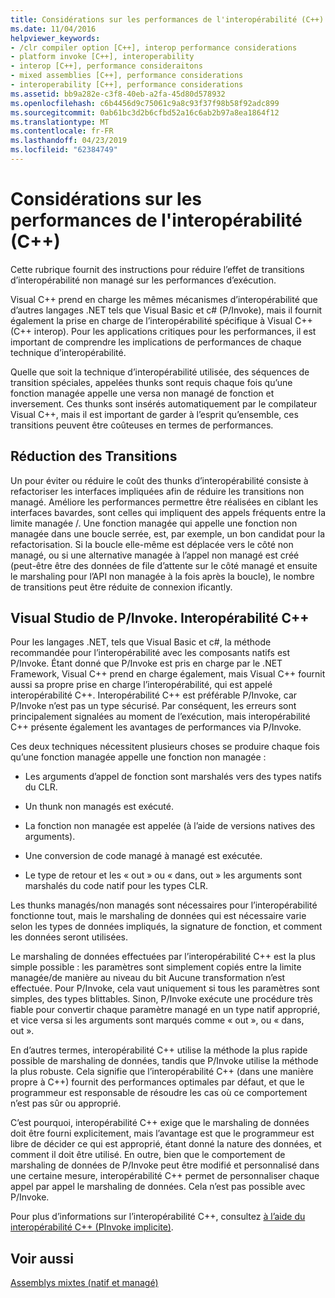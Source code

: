 ```yaml
---
title: Considérations sur les performances de l'interopérabilité (C++)
ms.date: 11/04/2016
helpviewer_keywords:
- /clr compiler option [C++], interop performance considerations
- platform invoke [C++], interoperability
- interop [C++], performance consideraitons
- mixed assemblies [C++], performance considerations
- interoperability [C++], performance considerations
ms.assetid: bb9a282e-c3f8-40eb-a2fa-45d80d578932
ms.openlocfilehash: c6b4456d9c75061c9a8c93f37f98b58f92adc899
ms.sourcegitcommit: 0ab61bc3d2b6cfbd52a16c6ab2b97a8ea1864f12
ms.translationtype: MT
ms.contentlocale: fr-FR
ms.lasthandoff: 04/23/2019
ms.locfileid: "62384749"
---
```

# <a name="performance-considerations-for-interop-c"></a>Considérations sur les performances de l'interopérabilité (C++)

Cette rubrique fournit des instructions pour réduire l’effet de transitions d’interopérabilité non managé sur les performances d’exécution.

Visual C++ prend en charge les mêmes mécanismes d’interopérabilité que d’autres langages .NET tels que Visual Basic et c# (P/Invoke), mais il fournit également la prise en charge de l’interopérabilité spécifique à Visual C++ (C++ interop). Pour les applications critiques pour les performances, il est important de comprendre les implications de performances de chaque technique d’interopérabilité.

Quelle que soit la technique d’interopérabilité utilisée, des séquences de transition spéciales, appelées thunks sont requis chaque fois qu’une fonction managée appelle une versa non managé de fonction et inversement. Ces thunks sont insérés automatiquement par le compilateur Visual C++, mais il est important de garder à l’esprit qu’ensemble, ces transitions peuvent être coûteuses en termes de performances.

## <a name="reducing-transitions"></a>Réduction des Transitions

Un pour éviter ou réduire le coût des thunks d’interopérabilité consiste à refactoriser les interfaces impliquées afin de réduire les transitions non managé. Améliore les performances permettre être réalisées en ciblant les interfaces bavardes, sont celles qui impliquent des appels fréquents entre la limite managée /. Une fonction managée qui appelle une fonction non managée dans une boucle serrée, est, par exemple, un bon candidat pour la refactorisation. Si la boucle elle-même est déplacée vers le côté non managé, ou si une alternative managée à l’appel non managé est créé (peut-être être des données de file d’attente sur le côté managé et ensuite le marshaling pour l’API non managée à la fois après la boucle), le nombre de transitions peut être réduite de connexion ificantly.

## <a name="pinvoke-vs-c-interop"></a>Visual Studio de P/Invoke. Interopérabilité C++

Pour les langages .NET, tels que Visual Basic et c#, la méthode recommandée pour l’interopérabilité avec les composants natifs est P/Invoke. Étant donné que P/Invoke est pris en charge par le .NET Framework, Visual C++ prend en charge également, mais Visual C++ fournit aussi sa propre prise en charge l’interopérabilité, qui est appelé interopérabilité C++. Interopérabilité C++ est préférable P/Invoke, car P/Invoke n’est pas un type sécurisé. Par conséquent, les erreurs sont principalement signalées au moment de l’exécution, mais interopérabilité C++ présente également les avantages de performances via P/Invoke.

Ces deux techniques nécessitent plusieurs choses se produire chaque fois qu’une fonction managée appelle une fonction non managée :

- Les arguments d’appel de fonction sont marshalés vers des types natifs du CLR.

- Un thunk non managés est exécuté.

- La fonction non managée est appelée (à l’aide de versions natives des arguments).

- Une conversion de code managé à managé est exécutée.

- Le type de retour et les « out » ou « dans, out » les arguments sont marshalés du code natif pour les types CLR.

Les thunks managés/non managés sont nécessaires pour l’interopérabilité fonctionne tout, mais le marshaling de données qui est nécessaire varie selon les types de données impliqués, la signature de fonction, et comment les données seront utilisées.

Le marshaling de données effectuées par l’interopérabilité C++ est la plus simple possible : les paramètres sont simplement copiés entre la limite managée/de manière au niveau du bit Aucune transformation n’est effectuée. Pour P/Invoke, cela vaut uniquement si tous les paramètres sont simples, des types blittables. Sinon, P/Invoke exécute une procédure très fiable pour convertir chaque paramètre managé en un type natif approprié, et vice versa si les arguments sont marqués comme « out », ou « dans, out ».

En d’autres termes, interopérabilité C++ utilise la méthode la plus rapide possible de marshaling de données, tandis que P/Invoke utilise la méthode la plus robuste. Cela signifie que l’interopérabilité C++ (dans une manière propre à C++) fournit des performances optimales par défaut, et que le programmeur est responsable de résoudre les cas où ce comportement n’est pas sûr ou approprié.

C’est pourquoi, interopérabilité C++ exige que le marshaling de données doit être fourni explicitement, mais l’avantage est que le programmeur est libre de décider ce qui est approprié, étant donné la nature des données, et comment il doit être utilisé. En outre, bien que le comportement de marshaling de données de P/Invoke peut être modifié et personnalisé dans une certaine mesure, interopérabilité C++ permet de personnaliser chaque appel par appel le marshaling de données. Cela n’est pas possible avec P/Invoke.

Pour plus d’informations sur l’interopérabilité C++, consultez [à l’aide du interopérabilité C++ (PInvoke implicite)](../dotnet/using-cpp-interop-implicit-pinvoke.md).

## <a name="see-also"></a>Voir aussi

[Assemblys mixtes (natif et managé)](../dotnet/mixed-native-and-managed-assemblies.md)

